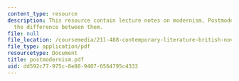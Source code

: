 ```yaml
---
content_type: resource
description: This resource contain lecture notes on modernism, Postmodernism, and
  the difference between them.
file: null
file_location: /coursemedia/21l-488-contemporary-literature-british-novels-now-spring-2007/dd592c77975c8e8894076564795c4333_postmodernism.pdf
file_type: application/pdf
resourcetype: Document
title: postmodernism.pdf
uid: dd592c77-975c-8e88-9407-6564795c4333
---
```


